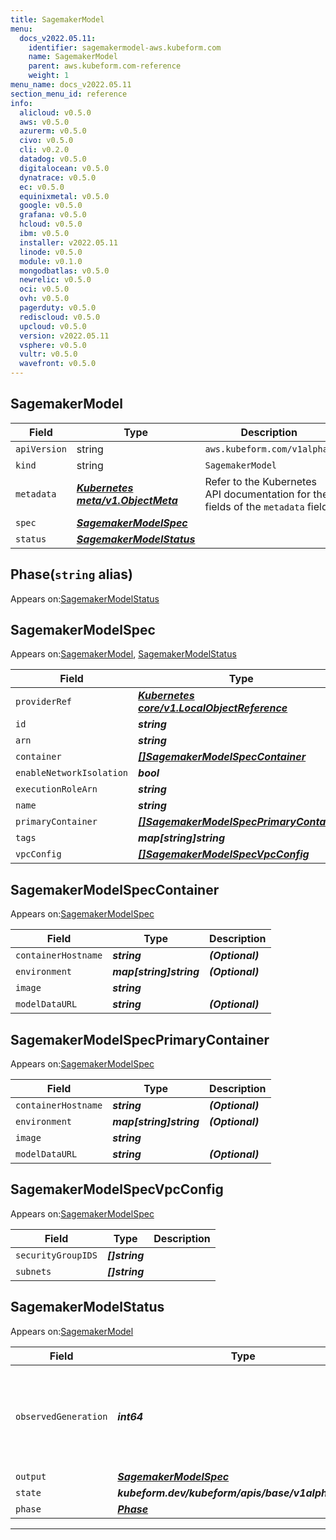 ```yaml
---
title: SagemakerModel
menu:
  docs_v2022.05.11:
    identifier: sagemakermodel-aws.kubeform.com
    name: SagemakerModel
    parent: aws.kubeform.com-reference
    weight: 1
menu_name: docs_v2022.05.11
section_menu_id: reference
info:
  alicloud: v0.5.0
  aws: v0.5.0
  azurerm: v0.5.0
  civo: v0.5.0
  cli: v0.2.0
  datadog: v0.5.0
  digitalocean: v0.5.0
  dynatrace: v0.5.0
  ec: v0.5.0
  equinixmetal: v0.5.0
  google: v0.5.0
  grafana: v0.5.0
  hcloud: v0.5.0
  ibm: v0.5.0
  installer: v2022.05.11
  linode: v0.5.0
  module: v0.1.0
  mongodbatlas: v0.5.0
  newrelic: v0.5.0
  oci: v0.5.0
  ovh: v0.5.0
  pagerduty: v0.5.0
  rediscloud: v0.5.0
  upcloud: v0.5.0
  version: v2022.05.11
  vsphere: v0.5.0
  vultr: v0.5.0
  wavefront: v0.5.0
---
```


## SagemakerModel
| Field | Type | Description |
| ------ | ----- | ----------- |
| `apiVersion` | string | `aws.kubeform.com/v1alpha1` |
|    `kind` | string | `SagemakerModel` |
| `metadata` | ***[Kubernetes meta/v1.ObjectMeta](https://v1-22.docs.kubernetes.io/docs/reference/generated/kubernetes-api/v1.22/#objectmeta-v1-meta)***|Refer to the Kubernetes API documentation for the fields of the `metadata` field.|
| `spec` | ***[SagemakerModelSpec](#sagemakermodelspec)***||
| `status` | ***[SagemakerModelStatus](#sagemakermodelstatus)***||
## Phase(`string` alias)

Appears on:[SagemakerModelStatus](#sagemakermodelstatus)

## SagemakerModelSpec

Appears on:[SagemakerModel](#sagemakermodel), [SagemakerModelStatus](#sagemakermodelstatus)

| Field | Type | Description |
| ------ | ----- | ----------- |
| `providerRef` | ***[Kubernetes core/v1.LocalObjectReference](https://v1-22.docs.kubernetes.io/docs/reference/generated/kubernetes-api/v1.22/#localobjectreference-v1-core)***||
| `id` | ***string***||
| `arn` | ***string***| ***(Optional)*** |
| `container` | ***[[]SagemakerModelSpecContainer](#sagemakermodelspeccontainer)***| ***(Optional)*** |
| `enableNetworkIsolation` | ***bool***| ***(Optional)*** |
| `executionRoleArn` | ***string***||
| `name` | ***string***| ***(Optional)*** |
| `primaryContainer` | ***[[]SagemakerModelSpecPrimaryContainer](#sagemakermodelspecprimarycontainer)***| ***(Optional)*** |
| `tags` | ***map[string]string***| ***(Optional)*** |
| `vpcConfig` | ***[[]SagemakerModelSpecVpcConfig](#sagemakermodelspecvpcconfig)***| ***(Optional)*** |
## SagemakerModelSpecContainer

Appears on:[SagemakerModelSpec](#sagemakermodelspec)

| Field | Type | Description |
| ------ | ----- | ----------- |
| `containerHostname` | ***string***| ***(Optional)*** |
| `environment` | ***map[string]string***| ***(Optional)*** |
| `image` | ***string***||
| `modelDataURL` | ***string***| ***(Optional)*** |
## SagemakerModelSpecPrimaryContainer

Appears on:[SagemakerModelSpec](#sagemakermodelspec)

| Field | Type | Description |
| ------ | ----- | ----------- |
| `containerHostname` | ***string***| ***(Optional)*** |
| `environment` | ***map[string]string***| ***(Optional)*** |
| `image` | ***string***||
| `modelDataURL` | ***string***| ***(Optional)*** |
## SagemakerModelSpecVpcConfig

Appears on:[SagemakerModelSpec](#sagemakermodelspec)

| Field | Type | Description |
| ------ | ----- | ----------- |
| `securityGroupIDS` | ***[]string***||
| `subnets` | ***[]string***||
## SagemakerModelStatus

Appears on:[SagemakerModel](#sagemakermodel)

| Field | Type | Description |
| ------ | ----- | ----------- |
| `observedGeneration` | ***int64***| ***(Optional)*** Resource generation, which is updated on mutation by the API Server.|
| `output` | ***[SagemakerModelSpec](#sagemakermodelspec)***| ***(Optional)*** |
| `state` | ***kubeform.dev/kubeform/apis/base/v1alpha1.State***| ***(Optional)*** |
| `phase` | ***[Phase](#phase)***| ***(Optional)*** |
---
